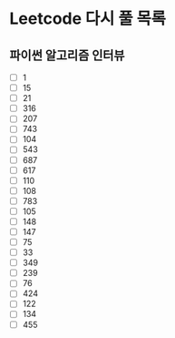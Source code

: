 # Leetcode 다시 풀 목록

## 파이썬 알고리즘 인터뷰
- [ ] 1
- [ ] 15
- [ ] 21
- [ ] 316
- [ ] 207
- [ ] 743
- [ ] 104
- [ ] 543
- [ ] 687
- [ ] 617
- [ ] 110
- [ ] 108
- [ ] 783
- [ ] 105
- [ ] 148
- [ ] 147
- [ ] 75
- [ ] 33
- [ ] 349
- [ ] 239
- [ ] 76
- [ ] 424
- [ ] 122
- [ ] 134
- [ ] 455